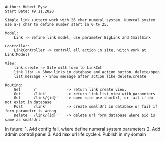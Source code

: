 
	Author: Hubert Pysz
	Start Date: 09.11.2020
	
	Simple link cutterm work with 26 char numeral system. Numeral system use a-z char to define number start in 0 to 25.
	
	Model:
		Link -> define link model, use parameter BigLink and SmallSink
	
	Controller:
		LinkController -> controll all action in site, witch work at Link(Model)
		
	View:
        link.create -> Site with form to LinkCut
        link.list -> Show links in database and action button, delete/open
        list.message -> Show message after action like delete/create
	
	Routing:
	    Get     '/'             -> return link.create view.
        Get     '/link'         -> return link.list view with parameters
        Get     '/link/{id}'    -> open site use shorUrl, or fail if do not exist in database
        Post    '/link'         -> create smallUrl in database or fail if form parameter is wrong
        Delete  '/link/{id}'    -> delete url form database where $id is same as smallUrl
        
   In future:
       1. Add config fail, where define numeral system parameters
       2. Add admin controll panel
       3. Add max url life cycle
       4. Publish in my domain
		
	
